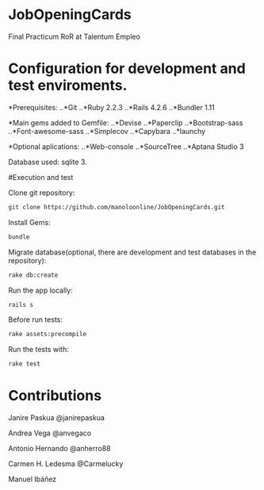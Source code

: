 # JobOpeningCards
Final Practicum RoR at Talentum Empleo

# Configuration for development and test enviroments.

*Prerequisites: 
..*Git
..*Ruby 2.2.3 
..*Rails 4.2.6
..*Bundler 1.11  

*Main gems added to Gemfile: 
..*Devise
..*Paperclip
..*Bootstrap-sass
..*Font-awesome-sass
..*Simplecov
..*Capybara
..*launchy

*Optional aplications:
..*Web-console
..*SourceTree
..*Aptana Studio 3

Database used: sqlite 3.

#Execution and test

Clone git repository:
```sh
git clone https://github.com/manoloonline/JobOpeningCards.git
```

Install Gems:
```sh
bundle
```

Migrate database(optional, there are development and test databases in the repository):
```sh
rake db:create
```

Run the app locally:
```sh
rails s
```

Before run tests:
```sh
rake assets:precompile
```

Run the tests with:
```sh
rake test
```

# Contributions

Janire Paskua @janirepaskua

Andrea Vega @anvegaco

Antonio Hernando @anherro88

Carmen H. Ledesma @Carmelucky

Manuel Ibáñez 

